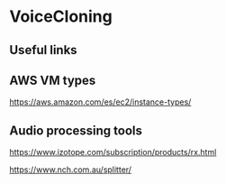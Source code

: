 # VoiceCloning

## Useful links

## AWS VM types
https://aws.amazon.com/es/ec2/instance-types/

## Audio processing tools
https://www.izotope.com/subscription/products/rx.html

https://www.nch.com.au/splitter/
